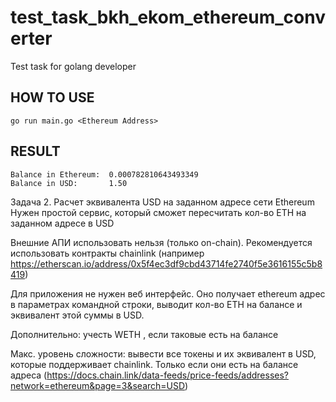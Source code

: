 # test_task_bkh_ekom_ethereum_converter
Test task for golang developer

## HOW TO USE 
```
go run main.go <Ethereum Address>
```

## RESULT
```
Balance in Ethereum:  0.000782810643493349
Balance in USD:       1.50
```

Задача 2. Расчет эквивалента USD на заданном адресе сети Ethereum
Нужен простой сервис, который сможет пересчитать кол-во ETH на заданном адресе в USD

Внешние АПИ использовать нельзя (только on-chain). Рекомендуется использовать контракты chainlink (например https://etherscan.io/address/0x5f4ec3df9cbd43714fe2740f5e3616155c5b8419)

 

Для приложения не нужен веб интерфейс. Оно получает ethereum адрес в параметрах командной строки, выводит кол-во ETH на балансе и эквивалент этой суммы в USD.

 

Дополнительно: учесть WETH , если таковые есть на балансе

 

Макс. уровень сложности: вывести все токены и их эквивалент в USD, которые поддерживает chainlink. Только если они есть на балансе адреса (https://docs.chain.link/data-feeds/price-feeds/addresses?network=ethereum&page=3&search=USD)